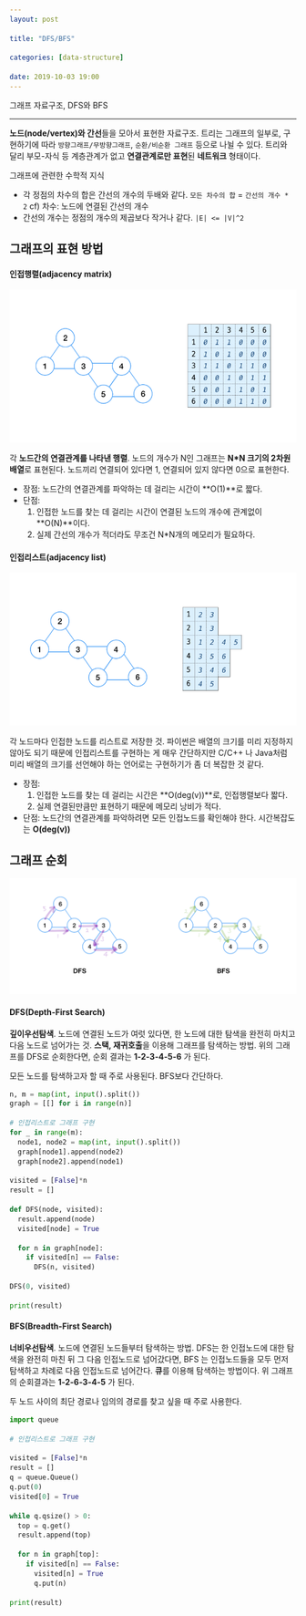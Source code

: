 ```yaml
---
layout: post

title: "DFS/BFS"

categories: [data-structure]

date: 2019-10-03 19:00
---
```


그래프 자료구조, DFS와 BFS

---

**노드(node/vertex)와 간선**들을 모아서 표현한 자료구조. 트리는 그래프의 일부로, 구현하기에 따라 `방향그래프/무방향그래프`, `순환/비순환 그래프` 등으로 나뉠 수 있다. 트리와 달리 부모-자식 등 계층관계가 없고 **연결관계로만 표현**된 **네트워크** 형태이다.

그래프에 관련한 수학적 지식

- 각 정점의 차수의 합은 간선의 개수의 두배와 같다. `모든 차수의 합` = `간선의 개수 * 2`
  cf) 차수: 노드에 연결된 간선의 개수
- 간선의 개수는 정점의 개수의 제곱보다 작거나 같다. `|E| <= |V|^2`

## 그래프의 표현 방법

#### 인접행렬(adjacency matrix)

![](/assets/images/graphMatrix.png)

각 **노드간의 연결관계를 나타낸 행렬**. 노드의 개수가 N인 그래프는 **N\*N 크기의 2차원 배열**로 표현된다. 노드끼리 연결되어 있다면 1, 연결되어 있지 않다면 0으로 표현한다.

- 장점: 노드간의 연결관계를 파악하는 데 걸리는 시간이 **O(1)**로 짧다.
- 단점:
  1. 인접한 노드를 찾는 데 걸리는 시간이 연결된 노드의 개수에 관계없이 **O(N)**이다.
  2. 실제 간선의 개수가 적더라도 무조건 N\*N개의 메모리가 필요하다.

#### 인접리스트(adjacency list)

![](/assets/images/graphList.png)

각 노드마다 인접한 노드를 리스트로 저장한 것. 파이썬은 배열의 크기를 미리 지정하지 않아도 되기 때문에 인접리스트를 구현하는 게 매우 간단하지만 C/C++ 나 Java처럼 미리 배열의 크기를 선언해야 하는 언어로는 구현하기가 좀 더 복잡한 것 같다.

- 장점:
  1. 인접한 노드를 찾는 데 걸리는 시간은 **O(deg(v))**로, 인접행렬보다 짧다.
  2. 실제 연결된만큼만 표현하기 때문에 메모리 낭비가 적다.
- 단점: 노드간의 연결관계를 파악하려면 모든 인접노드를 확인해야 한다. 시간복잡도는 **O(deg(v))**

## 그래프 순회

![](/assets/images/dfsbfs.png)

#### DFS(Depth-First Search)

**깊이우선탐색**. 노드에 연결된 노드가 여럿 있다면, 한 노드에 대한 탐색을 완전히 마치고 다음 노드로 넘어가는 것. **스택, 재귀호출**을 이용해 그래프를 탐색하는 방법. 위의 그래프를 DFS로 순회한다면, 순회 결과는 **1-2-3-4-5-6** 가 된다.

모든 노드를 탐색하고자 할 때 주로 사용된다. BFS보다 간단하다.

```python
n, m = map(int, input().split())
graph = [[] for i in range(n)]

# 인접리스트로 그래프 구현
for _ in range(m):
  node1, node2 = map(int, input().split())
  graph[node1].append(node2)
  graph[node2].append(node1)

visited = [False]*n
result = []

def DFS(node, visited):
  result.append(node)
  visited[node] = True

  for n in graph[node]:
    if visited[n] == False:
      DFS(n, visited)

DFS(0, visited)

print(result)
```

#### BFS(Breadth-First Search)

**너비우선탐색**. 노드에 연결된 노드들부터 탐색하는 방법. DFS는 한 인접노드에 대한 탐색을 완전히 마친 뒤 그 다음 인접노드로 넘어갔다면, BFS 는 인접노드들을 모두 먼저 탐색하고 차례로 다음 인접노드로 넘어간다. **큐**를 이용해 탐색하는 방법이다. 위 그래프의 순회결과는 **1-2-6-3-4-5** 가 된다.

두 노드 사이의 최단 경로나 임의의 경로를 찾고 싶을 때 주로 사용한다.

```python
import queue

# 인접리스트로 그래프 구현

visited = [False]*n
result = []
q = queue.Queue()
q.put(0)
visited[0] = True

while q.qsize() > 0:
  top = q.get()
  result.append(top)

  for n in graph[top]:
    if visited[n] == False:
      visited[n] = True
      q.put(n)

print(result)
```
